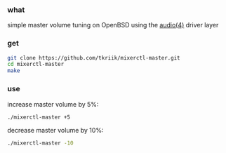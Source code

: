 ### what

simple master volume tuning on OpenBSD using the [audio(4)](http://www.openbsd.org/cgi-bin/man.cgi/OpenBSD-current/man4/audio.4) driver layer


### get

```sh
git clone https://github.com/tkriik/mixerctl-master.git
cd mixerctl-master
make
```


### use

increase master volume by 5%:
```sh
./mixerctl-master +5
```

decrease master volume by 10%:
```sh
./mixerctl-master -10
```
